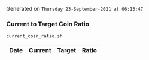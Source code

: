 Generated on `Thursday 23-September-2021 at 06:13:47`

### Current to Target Coin Ratio
`current_coin_ratio.sh`

Date|Current|Target|Ratio
---|---|---|---
